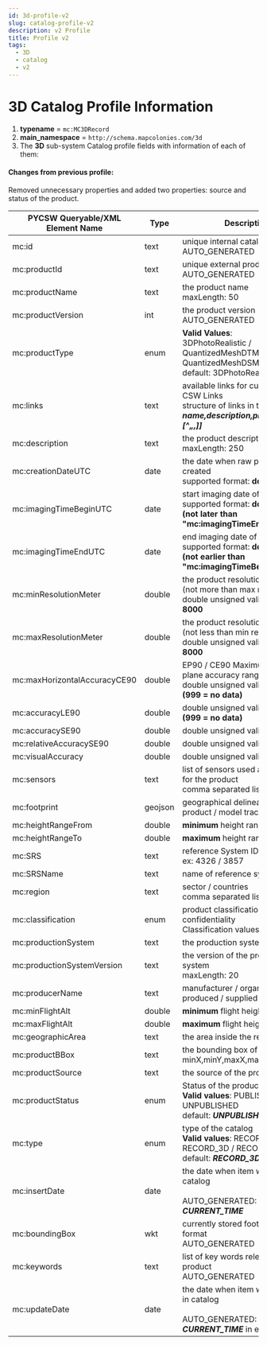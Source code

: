 ```yaml
---
id: 3d-profile-v2
slug: catalog-profile-v2
description: v2 Profile
title: Profile v2
tags:
  - 3D
  - catalog
  - v2
---
```


# 3D Catalog Profile Information

1. **typename** = `mc:MC3DRecord`
2. **main_namespace** = `http://schema.mapcolonies.com/3d`
3. The **3D** sub-system Catalog profile fields with information of each of them:

#### Changes from previous profile:
Removed unnecessary properties and added two properties: source and status of the product.

| **PYCSW Queryable/XML <br/> Element Name** | **Type** | **Description** |
| ----------- | ----------- | ----------- |
| mc:id | text | unique internal catalog item id <br/> AUTO_GENERATED |
| mc:productId | text | unique external product id <br/> AUTO_GENERATED |
| mc:productName | text | the product name <br/> maxLength: 50 |
| mc:productVersion | int | the product version <br/> AUTO_GENERATED |
| mc:productType | enum  | **Valid Values**: <br/> 3DPhotoRealistic / QuantizedMeshDTMBest / QuantizedMeshDSMBest <br/> default: 3DPhotoRealistic |
| mc:links | text | available links for current product CSW Links <br /> structure of links in the format ***name,description,protocol,url[^„,[^„,]]*** |
| mc:description | text | the product description <br/> maxLength: 250 |
| mc:creationDateUTC | date | the date when raw product was created <br/> supported format: **dd/mm/yyyy** |
| mc:imagingTimeBeginUTC | date | start imaging date of raw product <br/> supported format: **dd/mm/yyyy  (not later than "mc:imagingTimeEndUTC")** |
| mc:imagingTimeEndUTC | date | end imaging date of raw product <br/> supported format: **dd/mm/yyyy  (not earlier than "mc:imagingTimeBeginUTC")** |
| mc:minResolutionMeter | double | the product resolution in meters (not more than max res) <br/> double unsigned valid: **0.01 to 8000** |
| mc:maxResolutionMeter | double | the product resolution in meters (not less than min res) <br/> double unsigned valid: **0.01 to 8000** |
| mc:maxHorizontalAccuracyCE90 | double | EP90 / CE90 Maximum absolute plane accuracy range in meters <br/> double unsigned valid: **0 to 999 (999 = no data)** |
| mc:accuracyLE90 | double | double unsigned valid: **0 to 999 (999 = no data)** |
| mc:accuracySE90 | double | double unsigned valid: **0 to 250** |
| mc:relativeAccuracySE90 | double | double unsigned valid: **0 to 100** |
| mc:visualAccuracy | double | double unsigned valid: **0 to 100** |
| mc:sensors | text | list of sensors used as a source for the product <br/> comma separated list |
| mc:footprint | geojson | geographical delineation of the product / model trace |
| mc:heightRangeFrom | double | **minimum** height range in meters |
| mc:heightRangeTo | double | **maximum** height range in meters |
| mc:SRS | text | reference System ID (EPSG), <br /> ex: 4326 / 3857 |
| mc:SRSName | text | name of reference system |
| mc:region | text | sector / countries <br/> comma separated list |
| mc:classification | enum  | product classification / confidentiality <br /> Classification values |
| mc:productionSystem | text | the production system |
| mc:productionSystemVersion | text | the version of the production system <br/> maxLength: 20 |
| mc:producerName | text | manufacturer / organization that produced / supplied the product |
| mc:minFlightAlt | double | **minimum** flight height in meters |
| mc:maxFlightAlt | double | **maximum** flight height in meters |
| mc:geographicArea | text | the area inside the region |
| mc:productBBox | text | the bounding box of the product minX,minY,maxX,maxY |
| mc:productSource | text | the source of the product |
| mc:productStatus | enum | Status of the product <br /> **Valid values**:  PUBLISHED / UNPUBLISHED <br /> default: ***UNPUBLISHED***|
| mc:type | enum | type of the catalog <br /> **Valid values**:  RECORD_RASTER / RECORD_3D / RECORD_DEM <br /> default: ***RECORD_3D***|
| mc:insertDate | date | the date when item was added to catalog <br/>  <br/> AUTO_GENERATED: ***CURRENT_TIME*** |
| mc:boundingBox | wkt | currently stored footprint in wkt format <br/> AUTO_GENERATED |
| mc:keywords | text | list of key words relevant for product <br/> AUTO_GENERATED |
| mc:updateDate | date | the date when item was updated in catalog <br/>  <br/> AUTO_GENERATED: ***CURRENT_TIME*** in every update |
